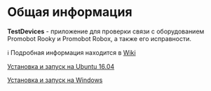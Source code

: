 # Общая информация
**TestDevices** - приложение для проверки связи с оборудованием Promobot Rooky и Promobot Robox, а также его исправности.

ℹ️ Подробная информация находится в [Wiki](https://github.com/shabu-rov/TestDevices/wiki)

[Установка и запуск на Ubuntu 16.04](https://github.com/shabu-rov/TestDevices/wiki/%D0%A3%D1%81%D1%82%D0%B0%D0%BD%D0%BE%D0%B2%D0%BA%D0%B0-%D0%B8-%D0%B7%D0%B0%D0%BF%D1%83%D1%81%D0%BA-%D0%BD%D0%B0-Ubuntu-16.04)

[Установка и запуск на Windows](https://github.com/shabu-rov/TestDevices/wiki/%D0%A3%D1%81%D1%82%D0%B0%D0%BD%D0%BE%D0%B2%D0%BA%D0%B0-%D0%B8-%D0%B7%D0%B0%D0%BF%D1%83%D1%81%D0%BA-%D0%BD%D0%B0-Windows)

